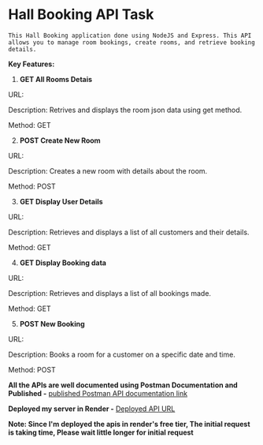 # Hall Booking API Task

    This Hall Booking application done using NodeJS and Express. This API allows you to manage room bookings, create rooms, and retrieve booking details.
 
**Key Features:**

1. **GET All Rooms Detais**

URL: 

Description: Retrives and displays the room json data using get method.

Method: GET

2. **POST Create New Room**

URL: 

Description: Creates a new room with details about the room.

Method: POST

3. **GET Display User Details**

URL: 

Description: Retrieves and displays a list of all customers and their details.

Method: GET

4. **GET Display Booking data**

URL: 

Description: Retrieves and displays a list of all bookings made.

Method: GET

5. **POST New Booking**

URL: 

Description: Books a room for a customer on a specific date and time.

Method: POST


**All the APIs are well documented using Postman Documentation and Published -** [published Postman API documentation link]()

**Deployed my server in Render -** [Deployed API URL]()

**Note: Since I'm deployed the apis in render's free tier, The initial request is taking time, Please wait little longer for initial request**